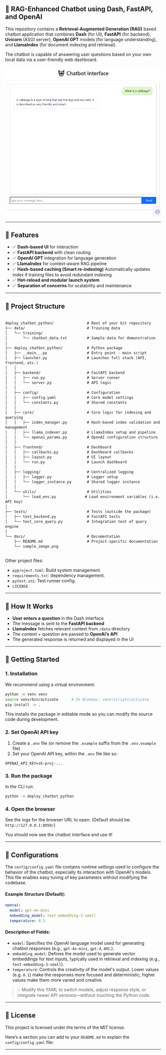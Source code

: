 ## 🤖 RAG-Enhanced Chatbot using Dash, FastAPI, and OpenAI

This repository contains a **Retrieval-Augmented Generation (RAG)** based chatbot application that combines **Dash** (for UI), **FastAPI** (for backend), **Uvicorn** (ASGI server), **OpenAI GPT** models (for language understanding), and **LlamaIndex** (for document indexing and retrieval).

The chatbot is capable of answering user questions based on your own local data via a user-friendly web dashboard.

![](sample_image.png)

---

## 🚀 Features

- ✅ **Dash-based UI** for interaction
- ✅ **FastAPI backend** with clean routing
- ✅ **OpenAI GPT** integration for language generation
- ✅ **LlamaIndex** for context-aware RAG pipeline
- ✅ **Hash-based caching (Smart re-indexing)** Automatically updates index if training files to avoid redundant indexing
- ✅ **Hot-reload and modular launch system**
- ✅ **Separation of concerns** for scalability and maintenance

---

## 📁 Project Structure

```

deploy_chatbot_python/               # Root of your Git repository
├── data/                            # Training data
│   └── training/
│       └── chatbot_data.txt         # Sample data for demonstration
|
├── deploy_chatbot_python/           # Python package
│   ├── __main__.py                  # Entry point - main script
│   ├── launcher.py                  # Launches full stack (API, frontend, etc.)
│   │
│   ├── backend/                     # FastAPI backend
│   │   ├── run.py                   # Server runner
│   │   └── server.py                # API logic
│   │
│   ├── config/                      # Configuration
│   │   ├── config.yaml              # Core model settings
│   │   └── constants.py             # Shared constants
│   │
│   ├── core/                        # Core logic for indexing and querying
│   │   ├── index_manager.py         # Hash-based index validation and management
│   │   ├── llama_indexer.py         # LlamaIndex setup and pipeline
│   │   └── openai_params.py         # OpenAI configuration structure
│   │
│   ├── frontend/                    # Dashboard
│   │   ├── callbacks.py             # Dashboard callbacks
│   │   ├── layout.py                # UI layout
│   │   └── run.py                   # Launch dashboard
│   │
│   ├── logging/                     # Centralized logging
│   │   ├── logger.py                # Logger setup
│   │   └── logger_instance.py       # Shared logger instance
│   │
│   └── utils/                       # Utilities
│       └── load_env.py             # Load environment variables (i.e. API key)
│
├── tests/                           # Tests (outside the package)
│   ├── test_backend.py              # FastAPI tests
│   └── test_core_query.py           # Integration test of query engine
│
└── docs/                            # Documentation
    ├── README.md                    # Project-specific documentation
    └── sample_image.png             
 
```

Other project files:
- `pyproject.toml`: Build system management.
- `requirements.txt`: dependency management.
- `pytest.ini`: Test runner config.
- `LICENSE`

---
## 🧠 How It Works

* **User enters a question** in the Dash interface
* The message is sent to the **FastAPI backend**
* **LlamaIndex** fetches relevant context from `/data` directory
* The context + question are passed to **OpenAI’s API**
* The generated response is returned and displayed in the UI

---

## 🚀 Getting Started

### 1. Installation

We recommend using a virtual environment:

```bash
python -m venv venv
source venv/bin/activate      # On Windows: venv\Scripts\activate
pip install -e .
```

This installs the package in editable mode so you can modify the source code during development.


### 2. Set OpenAI API key
1. Create a `.env` file (or remove the `.example` suffix from the `.env.example` file)
2. Set your OpenAI API key, within the `.env` file like so:
```
OPENAI_API_KEY=sk-proj-...
```

### 3. Run the package
In the CLI run:
```bash
python -m deploy_chatbot_python
```

### 4. Open the browser
See the logs for the browser URL to open.
(Default should be: `http://127.0.0.1:8050/`)

You should now see the chatbot interface and use it!

---

## 🔧 Configurations

The `config/config.yaml` file contains runtime settings used to configure the behavior of the chatbot, especially its interaction with OpenAI's models. This file enables easy tuning of key parameters without modifying the codebase.

#### Example Structure (Default):

```yaml
openai:
  model: gpt-4o-mini
  embedding_model: text-embedding-3-small
  temperature: 0.1
```

#### Description of Fields:

* `model`: Specifies the OpenAI language model used for generating chatbot responses (e.g., `gpt-4o-mini`, `gpt-4`, etc.).
* `embedding_model`: Defines the model used to generate vector embeddings for text inputs, typically used in retrieval and indexing (e.g., `text-embedding-3-small`).
* `temperature`: Controls the creativity of the model's output. Lower values (e.g. `0.1`) make the responses more focused and deterministic; higher values make them more varied and creative.

> 💡 Modify this YAML to switch models, adjust response style, or integrate newer API versions—without touching the Python code.

---

## 📄 License

This project is licensed under the terms of the MIT license.

Here’s a section you can add to your `README.md` to explain the `config/config.yaml` file:

---
